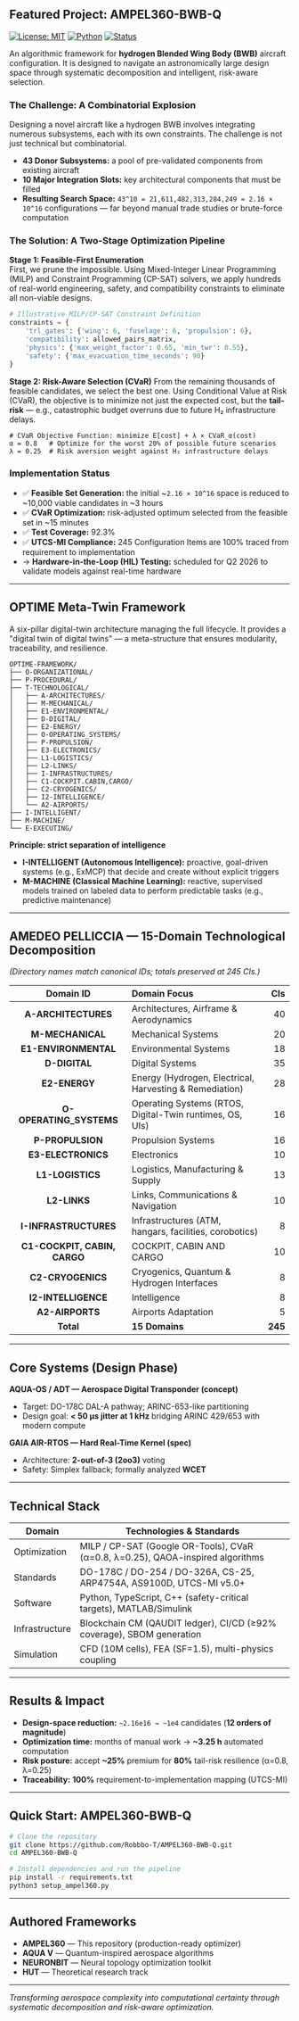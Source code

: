 ## Featured Project: AMPEL360-BWB-Q

[![License: MIT](https://img.shields.io/badge/License-MIT-blue.svg)](https://opensource.org/licenses/MIT)
[![Python](https://img.shields.io/badge/python-3.9%2B-blueviolet)](https://www.python.org/)
[![Status](https://img.shields.io/badge/status-active--development-brightgreen)](#)

An algorithmic framework for **hydrogen Blended Wing Body (BWB)** aircraft configuration. It is designed to navigate an astronomically large design space through systematic decomposition and intelligent, risk-aware selection.

### The Challenge: A Combinatorial Explosion

Designing a novel aircraft like a hydrogen BWB involves integrating numerous subsystems, each with its own constraints. The challenge is not just technical but combinatorial.

- **43 Donor Subsystems:** a pool of pre-validated components from existing aircraft  
- **10 Major Integration Slots:** key architectural components that must be filled  
- **Resulting Search Space:** `43^10 = 21,611,482,313,284,249 ≈ 2.16 × 10^16` configurations — far beyond manual trade studies or brute-force computation

### The Solution: A Two-Stage Optimization Pipeline

**Stage 1: Feasible-First Enumeration**  
First, we prune the impossible. Using Mixed-Integer Linear Programming (MILP) and Constraint Programming (CP-SAT) solvers, we apply hundreds of real-world engineering, safety, and compatibility constraints to eliminate all non-viable designs.

```python
# Illustrative MILP/CP-SAT Constraint Definition
constraints = {
    'trl_gates': {'wing': 6, 'fuselage': 6, 'propulsion': 6},
    'compatibility': allowed_pairs_matrix,
    'physics': {'max_weight_factor': 0.65, 'min_twr': 0.55},
    'safety': {'max_evacuation_time_seconds': 90}
}
```

**Stage 2: Risk-Aware Selection (CVaR)**
From the remaining thousands of feasible candidates, we select the best one. Using Conditional Value at Risk (CVaR), the objective is to minimize not just the expected cost, but the **tail-risk** — e.g., catastrophic budget overruns due to future H₂ infrastructure delays.

```text
# CVaR Objective Function: minimize E[cost] + λ × CVaR_α(cost)
α = 0.8   # Optimize for the worst 20% of possible future scenarios
λ = 0.25  # Risk aversion weight against H₂ infrastructure delays
```

### Implementation Status

* ✅ **Feasible Set Generation:** the initial \~`2.16 × 10^16` space is reduced to \~10,000 viable candidates in \~3 hours
* ✅ **CVaR Optimization:** risk-adjusted optimum selected from the feasible set in \~15 minutes
* ✅ **Test Coverage:** 92.3%
* ✅ **UTCS-MI Compliance:** 245 Configuration Items are 100% traced from requirement to implementation
* → **Hardware-in-the-Loop (HIL) Testing:** scheduled for Q2 2026 to validate models against real-time hardware

---

## OPTIME Meta-Twin Framework

A six-pillar digital-twin architecture managing the full lifecycle. It provides a "digital twin of digital twins" — a meta-structure that ensures modularity, traceability, and resilience.

```
OPTIME-FRAMEWORK/
├── O-ORGANIZATIONAL/
├── P-PROCEDURAL/
├── T-TECHNOLOGICAL/
│   ├── A-ARCHITECTURES/
│   ├── M-MECHANICAL/
│   ├── E1-ENVIRONMENTAL/
│   ├── D-DIGITAL/
│   ├── E2-ENERGY/
│   ├── O-OPERATING_SYSTEMS/
│   ├── P-PROPULSION/
│   ├── E3-ELECTRONICS/
│   ├── L1-LOGISTICS/
│   ├── L2-LINKS/
│   ├── I-INFRASTRUCTURES/
│   ├── C1-COCKPIT.CABIN,CARGO/
│   ├── C2-CRYOGENICS/
│   ├── I2-INTELLIGENCE/
│   └── A2-AIRPORTS/
├── I-INTELLIGENT/
├── M-MACHINE/
└── E-EXECUTING/
```

**Principle: strict separation of intelligence**

* **I-INTELLIGENT (Autonomous Intelligence):** proactive, goal-driven systems (e.g., ExMCP) that decide and create without explicit triggers
* **M-MACHINE (Classical Machine Learning):** reactive, supervised models trained on labeled data to perform predictable tasks (e.g., predictive maintenance)

---

## AMEDEO PELLICCIA — 15-Domain Technological Decomposition

*(Directory names match canonical IDs; totals preserved at 245 CIs.)*

|         Domain ID        | Domain Focus                                             |     CIs |
| :----------------------: | :------------------------------------------------------- | ------: |
|    **A-ARCHITECTURES**   | Architectures, Airframe & Aerodynamics                   |      40 |
|     **M-MECHANICAL**     | Mechanical Systems                                       |      20 |
|   **E1-ENVIRONMENTAL**   | Environmental Systems                                    |      18 |
|       **D-DIGITAL**      | Digital Systems                                          |      35 |
|       **E2-ENERGY**      | Energy (Hydrogen, Electrical, Harvesting & Remediation)  |      28 |
| **O-OPERATING\_SYSTEMS** | Operating Systems (RTOS, Digital-Twin runtimes, OS, UIs) |      16 |
|     **P-PROPULSION**     | Propulsion Systems                                       |      16 |
|    **E3-ELECTRONICS**    | Electronics                                              |      10 |
|     **L1-LOGISTICS**     | Logistics, Manufacturing & Supply                        |      13 |
|       **L2-LINKS**       | Links, Communications & Navigation                       |      10 |
|   **I-INFRASTRUCTURES**  | Infrastructures (ATM, hangars, facilities, corobotics)   |       8 |
|     **C1-COCKPIT, CABIN, CARGO**     | COCKPIT, CABIN  AND CARGO                                      |      10 |
|     **C2-CRYOGENICS**    | Cryogenics, Quantum & Hydrogen Interfaces                |       8 |
|    **I2-INTELLIGENCE**   | Intelligence                                             |       8 |
|      **A2-AIRPORTS**     | Airports Adaptation                                      |       5 |
|         **Total**        | **15 Domains**                                           | **245** |

---

## Core Systems (Design Phase)

**AQUA-OS / ADT — Aerospace Digital Transponder (concept)**

* Target: DO-178C DAL-A pathway; ARINC-653-like partitioning
* Design goal: **< 50 µs jitter at 1 kHz** bridging ARINC 429/653 with modern compute

**GAIA AIR-RTOS — Hard Real-Time Kernel (spec)**

* Architecture: **2-out-of-3 (2oo3)** voting
* Safety: Simplex fallback; formally analyzed **WCET**

---

## Technical Stack

| Domain         | Technologies & Standards                                                        |
| -------------- | ------------------------------------------------------------------------------- |
| Optimization   | MILP / CP-SAT (Google OR-Tools), CVaR (α=0.8, λ=0.25), QAOA-inspired algorithms |
| Standards      | DO-178C / DO-254 / DO-326A, CS-25, ARP4754A, AS9100D, UTCS-MI v5.0+             |
| Software       | Python, TypeScript, C++ (safety-critical targets), MATLAB/Simulink              |
| Infrastructure | Blockchain CM (QAUDIT ledger), CI/CD (≥92% coverage), SBOM generation           |
| Simulation     | CFD (10M cells), FEA (SF=1.5), multi-physics coupling                           |

---

## Results & Impact

* **Design-space reduction:** `~2.16e16 → ~1e4` candidates (**12 orders of magnitude**)
* **Optimization time:** months of manual work → **\~3.25 h** automated computation
* **Risk posture:** accept **\~25%** premium for **80%** tail-risk resilience (α=0.8, λ=0.25)
* **Traceability:** **100%** requirement-to-implementation mapping (UTCS-MI)

---

## Quick Start: AMPEL360-BWB-Q

```bash
# Clone the repository
git clone https://github.com/Robbbo-T/AMPEL360-BWB-Q.git
cd AMPEL360-BWB-Q

# Install dependencies and run the pipeline
pip install -r requirements.txt
python3 setup_ampel360.py
```

---

## Authored Frameworks

* **AMPEL360** — This repository (production-ready optimizer)
* **AQUA V** — Quantum-inspired aerospace algorithms
* **NEURONBIT** — Neural topology optimization toolkit
* **HUT** — Theoretical research track

---

*Transforming aerospace complexity into computational certainty through systematic decomposition and risk-aware optimization.*
